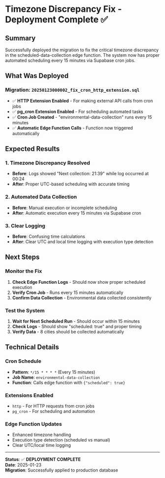 # Timezone Discrepancy Fix - Deployment Complete ✅

## Summary

Successfully deployed the migration to fix the critical timezone discrepancy in the scheduled-data-collection edge function. The system now has proper automated scheduling every 15 minutes via Supabase cron jobs.

## What Was Deployed

### Migration: `20250123000002_fix_cron_http_extension.sql`
- ✅ **HTTP Extension Enabled** - For making external API calls from cron jobs
- ✅ **pg_cron Extension Enabled** - For scheduling automated tasks
- ✅ **Cron Job Created** - "environmental-data-collection" runs every 15 minutes
- ✅ **Automatic Edge Function Calls** - Function now triggered automatically

## Expected Results

### 1. **Timezone Discrepancy Resolved**
- **Before**: Logs showed "Next collection: 21:39" while log occurred at 00:24
- **After**: Proper UTC-based scheduling with accurate timing

### 2. **Automated Data Collection**
- **Before**: Manual execution or incomplete scheduling
- **After**: Automatic execution every 15 minutes via Supabase cron

### 3. **Clear Logging**
- **Before**: Confusing time calculations
- **After**: Clear UTC and local time logging with execution type detection

## Next Steps

### Monitor the Fix
1. **Check Edge Function Logs** - Should now show proper scheduled execution
2. **Verify Cron Job** - Runs every 15 minutes automatically
3. **Confirm Data Collection** - Environmental data collected consistently

### Test the System
1. **Wait for Next Scheduled Run** - Should occur within 15 minutes
2. **Check Logs** - Should show "scheduled: true" and proper timing
3. **Verify Data** - 8 cities should be collected automatically

## Technical Details

### Cron Schedule
- **Pattern**: `*/15 * * * *` (Every 15 minutes)
- **Job Name**: `environmental-data-collection`
- **Function**: Calls edge function with `{"scheduled": true}`

### Extensions Enabled
- `http` - For HTTP requests from cron jobs
- `pg_cron` - For scheduling and automation

### Edge Function Updates
- Enhanced timezone handling
- Execution type detection (scheduled vs manual)
- Clear UTC/local time logging

---

**Status**: ✅ **DEPLOYMENT COMPLETE**  
**Date**: 2025-01-23  
**Migration**: Successfully applied to production database
